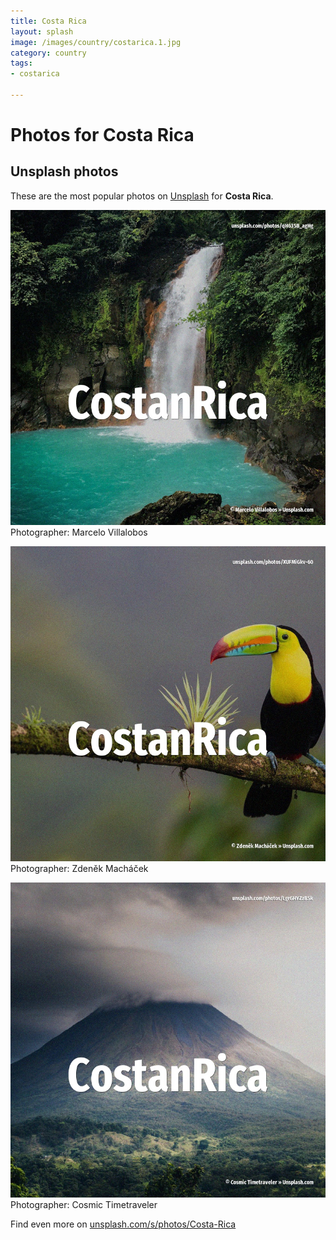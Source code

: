 ```yaml
---
title: Costa Rica
layout: splash
image: /images/country/costarica.1.jpg
category: country
tags:
- costarica

---
```

# Photos for Costa Rica
 
## Unsplash photos
These are the most popular photos on [Unsplash](https://unsplash.com) for **Costa Rica**.
 
![Costa Rica](/images/country/costarica.1.jpg)
Photographer:  Marcelo Villalobos
 
![Costa Rica](/images/country/costarica.2.jpg)
Photographer:  Zdeněk Macháček
 
![Costa Rica](/images/country/costarica.3.jpg)
Photographer:  Cosmic Timetraveler
 
Find even more on [unsplash.com/s/photos/Costa-Rica](https://unsplash.com/s/photos/Costa-Rica)
 
